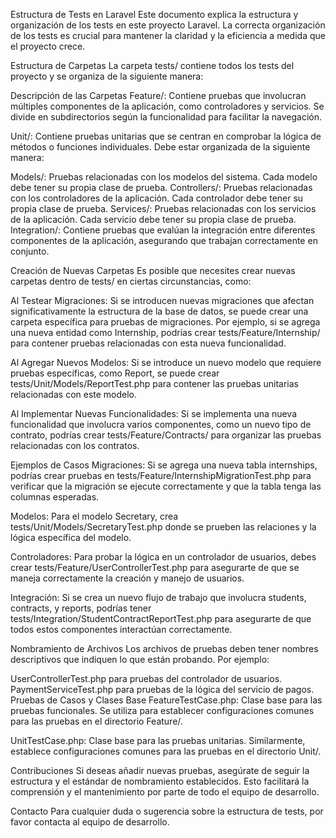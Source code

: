 Estructura de Tests en Laravel
Este documento explica la estructura y organización de los tests en este proyecto Laravel. La correcta organización de los tests es crucial para mantener la claridad y la eficiencia a medida que el proyecto crece.

Estructura de Carpetas
La carpeta tests/ contiene todos los tests del proyecto y se organiza de la siguiente manera:

Descripción de las Carpetas
Feature/: Contiene pruebas que involucran múltiples componentes de la aplicación, como controladores y servicios. Se divide en subdirectorios según la funcionalidad para facilitar la navegación.

Unit/: Contiene pruebas unitarias que se centran en comprobar la lógica de métodos o funciones individuales. Debe estar organizada de la siguiente manera:

Models/: Pruebas relacionadas con los modelos del sistema. Cada modelo debe tener su propia clase de prueba.
Controllers/: Pruebas relacionadas con los controladores de la aplicación. Cada controlador debe tener su propia clase de prueba.
Services/: Pruebas relacionadas con los servicios de la aplicación. Cada servicio debe tener su propia clase de prueba.
Integration/: Contiene pruebas que evalúan la integración entre diferentes componentes de la aplicación, asegurando que trabajan correctamente en conjunto.

Creación de Nuevas Carpetas
Es posible que necesites crear nuevas carpetas dentro de tests/ en ciertas circunstancias, como:

Al Testear Migraciones: Si se introducen nuevas migraciones que afectan significativamente la estructura de la base de datos, se puede crear una carpeta específica para pruebas de migraciones. Por ejemplo, si se agrega una nueva entidad como Internship, podrías crear tests/Feature/Internship/ para contener pruebas relacionadas con esta nueva funcionalidad.

Al Agregar Nuevos Modelos: Si se introduce un nuevo modelo que requiere pruebas específicas, como Report, se puede crear tests/Unit/Models/ReportTest.php para contener las pruebas unitarias relacionadas con este modelo.

Al Implementar Nuevas Funcionalidades: Si se implementa una nueva funcionalidad que involucra varios componentes, como un nuevo tipo de contrato, podrías crear tests/Feature/Contracts/ para organizar las pruebas relacionadas con los contratos.

Ejemplos de Casos
Migraciones: Si se agrega una nueva tabla internships, podrías crear pruebas en tests/Feature/InternshipMigrationTest.php para verificar que la migración se ejecute correctamente y que la tabla tenga las columnas esperadas.

Modelos: Para el modelo Secretary, crea tests/Unit/Models/SecretaryTest.php donde se prueben las relaciones y la lógica específica del modelo.

Controladores: Para probar la lógica en un controlador de usuarios, debes crear tests/Feature/UserControllerTest.php para asegurarte de que se maneja correctamente la creación y manejo de usuarios.

Integración: Si se crea un nuevo flujo de trabajo que involucra students, contracts, y reports, podrías tener tests/Integration/StudentContractReportTest.php para asegurarte de que todos estos componentes interactúan correctamente.

Nombramiento de Archivos
Los archivos de pruebas deben tener nombres descriptivos que indiquen lo que están probando. Por ejemplo:

UserControllerTest.php para pruebas del controlador de usuarios.
PaymentServiceTest.php para pruebas de la lógica del servicio de pagos.
Pruebas de Casos y Clases Base
FeatureTestCase.php: Clase base para las pruebas funcionales. Se utiliza para establecer configuraciones comunes para las pruebas en el directorio Feature/.

UnitTestCase.php: Clase base para las pruebas unitarias. Similarmente, establece configuraciones comunes para las pruebas en el directorio Unit/.

Contribuciones
Si deseas añadir nuevas pruebas, asegúrate de seguir la estructura y el estándar de nombramiento establecidos. Esto facilitará la comprensión y el mantenimiento por parte de todo el equipo de desarrollo.

Contacto
Para cualquier duda o sugerencia sobre la estructura de tests, por favor contacta al equipo de desarrollo.